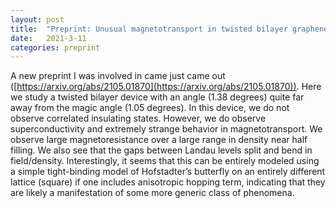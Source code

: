 ```yaml
---
layout: post
title:  "Preprint: Unusual magnetotransport in twisted bilayer graphene"
date:   2021-3-11
categories: preprint
---
```

A new preprint I was involved in came just came out ([https://arxiv.org/abs/2105.01870](https://arxiv.org/abs/2105.01870)). Here we study a twisted bilayer device with an angle (1.38 degrees) quite far away from the magic angle (1.05 degrees). In this device, we do not observe correlated insulating states. However, we do observe superconductivity and extremely strange behavior in magnetotransport. We observe large magnetoresistance over a large range in density near half filling. We also see that the gaps between Landau levels split and bend in field/density. Interestingly, it seems that this can be entirely modeled using a simple tight-binding model of Hofstadter’s butterfly on an entirely different lattice (square) if one includes anisotropic hopping term, indicating that they are likely a manifestation of some more generic class of phenomena.